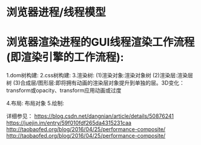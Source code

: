 # 浏览器进程/线程模型

# 浏览器渲染进程的GUI线程渲染工作流程(即渲染引擎的工作流程):
1.dom树构建:
2.css树构建:
3.渲染树:
  (1)渲染对象:渲染对象树
  (2)渲染层:渲染层树
  (3)合成层/图形层:即将拥有动画的渲染层对象提升到单独的层。3D变化：transform或opacity、transform应用动画或过度

4.布局: 布局对象
5.绘制:

详细参见：
  https://blog.csdn.net/dangnian/article/details/50876241
  https://juejin.im/entry/59f010fdf265da4315231caa
  http://taobaofed.org/blog/2016/04/25/performance-composite/
  http://taobaofed.org/blog/2016/04/25/performance-composite/